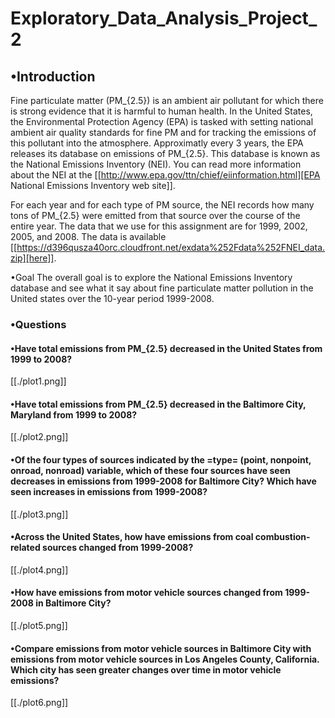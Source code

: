 # Exploratory_Data_Analysis_Project_2
## •Introduction

Fine particulate matter (PM_{2.5}) is an ambient air pollutant for which there is strong evidence that it is harmful to human health. In the United States, the Environmental Protection Agency (EPA) is tasked with setting national ambient air quality standards for fine PM and for tracking the emissions of this pollutant into the atmosphere. Approximatly every 3 years, the EPA releases its database on emissions of PM_{2.5}. This database is known as the National Emissions Inventory (NEI). You can read more information about the NEI at the [[http://www.epa.gov/ttn/chief/eiinformation.html][EPA National Emissions Inventory web site]].

For each year and for each type of PM source, the NEI records how many tons of PM_{2.5} were emitted from that source over the course of the entire year. The data that we use for this assignment are for 1999, 2002, 2005, and 2008. The data is available [[https://d396qusza40orc.cloudfront.net/exdata%252Fdata%252FNEI_data.zip][here]].

•Goal The overall goal is to explore the National Emissions Inventory database and see what it say about fine particulate matter pollution in the United states over the 10-year period 1999-2008.


### •Questions


#### •Have total emissions from PM_{2.5} decreased in the United States from 1999 to 2008?

[[./plot1.png]]


#### •Have total emissions from PM_{2.5} decreased in the Baltimore City, Maryland from 1999 to 2008?

[[./plot2.png]]


#### •Of the four types of sources indicated by the =type= (point, nonpoint, onroad, nonroad) variable, which of these four sources have seen decreases in emissions from 1999-2008 for Baltimore City? Which have seen increases in emissions from 1999-2008? 

[[./plot3.png]]


#### •Across the United States, how have emissions from coal combustion-related sources changed from 1999-2008?

[[./plot4.png]]


#### •How have emissions from motor vehicle sources changed from 1999-2008 in Baltimore City?

[[./plot5.png]]


#### •Compare emissions from motor vehicle sources in Baltimore City with emissions from motor vehicle sources in Los Angeles County, California. Which city has seen greater changes over time in motor vehicle emissions?

[[./plot6.png]]

